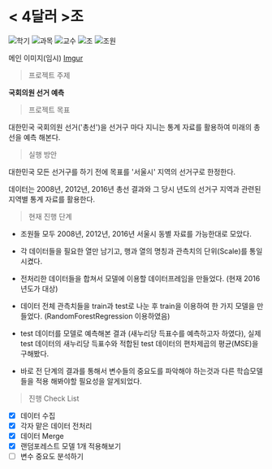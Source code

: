 # < 4달러 >조
![학기](https://img.shields.io/badge/%ED%95%99%EA%B8%B0-19--2-lightgrey) ![과목](https://img.shields.io/badge/%EA%B3%BC%EB%AA%A9-%EB%8D%B0%EC%9D%B4%ED%84%B0%EA%B3%B5%ED%95%99-blue) ![교수](https://img.shields.io/badge/%EA%B5%90%EC%88%98-%EC%9D%B4%EA%B4%91%EC%B6%98-9cf) ![조](https://img.shields.io/badge/%EC%A1%B0-4-orange) ![조원](https://img.shields.io/badge/%EC%A1%B0%EC%9B%90-%EC%9D%B4%ED%95%99%EB%AF%BC%20%EC%B5%9C%ED%98%B8%EC%8B%9D%20%EA%B9%80%ED%98%B8%EC%84%B1%20%EC%9D%B4%EC%A7%84%EC%9B%90-yellow) 

메인 이미지(임시) [Imgur](https://i.imgur.com/T1usFke.jpg)

> 프로젝트 주제

**국회의원 선거 예측** 

> 프로젝트 목표

대한민국 국회의원 선거('총선')을 선거구 마다 지니는 통계 자료를 활용하여 미래의 총선을 예측 해본다.

> 실행 방안

대한민국 모든 선거구를 하기 전에 목표를 '서울시' 지역의 선거구로 한정한다.

데이터는 2008년, 2012년, 2016년 총선 결과와 그 당시 년도의 선거구 지역과 관련된 지역별 통계 자료를 활용한다.

> 현재 진행 단계

* 조원들 모두 2008년, 2012년, 2016년 서울시 동별 자료를 가능한대로 모았다.

* 각 데이터들을 필요한 열만 남기고, 행과 열의 명칭과 관측치의 단위(Scale)를 통일 시켰다.

* 전처리한 데이터들을 합쳐서 모델에 이용할 데이터프레임을 만들었다. (현재 2016년도가 대상)

* 데이터 전체 관측치들을 train과 test로 나눈 후 train을 이용하여 한 가지 모델을 만들었다. (RandomForestRegression 이용하였음)

* test 데이터를 모델로 예측해본 결과 (새누리당 득표수를 예측하고자 하였다), 실제 test 데이터의 새누리당 득표수와 적합된 test 데이터의 편차제곱의 평균(MSE)을 구해봤다.

* 바로 전 단계의 결과를 통해서 변수들의 중요도를 파악해야 하는것과 다른 학습모델들을 적용 해봐야할 필요성을 알게되었다.

> 진행 Check List

- [x] 데이터 수집
- [x] 각자 맡은 데이터 전처리
- [x] 데이터 Merge
- [x] 랜덤포레스트 모델 1개 적용해보기
- [ ] 변수 중요도 분석하기
